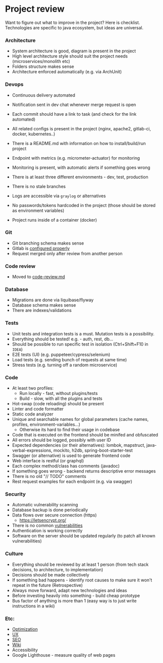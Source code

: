 # Project review
Want to figure out what to improve in the project? Here is checklist. Technologies are specific to java ecosystem, but ideas are universal.

### Architecture
* System architecture is good, diagram is present in the project
* High level architecture style should suit the project needs (microservices/monolith etc)
* Folders structure makes sense
* Architecture enforced automatically (e.g. via ArchUnit)

### Devops
* Continuous delivery automated
* Notification sent in dev chat whenever merge request is open
* Each commit should have a link to task (and check for the link automated)
* All related configs is present in the project (nginx, apache2, gitlab-ci, docker, kubernetes..)
* There is a README.md with information on how to install/build/run project
* Endpoint with metrics (e.g. micrometer-actuator) for monitoring
* Monitoring is present, with automatic alerts if something goes wrong
* There is at least three different environments - dev, test, production
* There is no stale branches
* Logs are accessible via `graylog` or alternatives
* No passwords/tokens hardcoded in the project (those should be stored as environment variables)

* Project runs inside of a container (docker)

### Git
* Git branching schema makes sense
* Gitlab is [configured properly](../commands-links/gitlab.md)
* Request merged only after review from another person

### Code review
* Moved to [code-review.md](code-review.md)

### Database
* Migrations are done via liquibase/flyway
* Database schema makes sense
* There are indexes/validations

### Tests
* Unit tests and integration tests is a must. Mutation tests is a possibility.
* Everything should be tested! e.g. - auth, rest, db...
* Should be possible to run specific test in isolation (Ctrl+Shift+F10 in `IDEA`)
* E2E tests (UI) (e.g. puppeteer/cypress/selenium)
* Load tests (e.g. sending bunch of requests at same time)
* Stress tests (e.g. turning off a random microservice)

### Code
* At least two profiles:
    * Run locally - fast, without plugins/tests 
    * Build - slow, with all the plugins and tests
* Hot-swap (code reloading) should be present
* Linter and code formatter
* Static code analyzer
* Unique and searchable names for global parameters (cache names, profiles, environment-variables...)
    * Otherwise its hard to find their usage in codebase 
* Code that is executed on the frontend should be minifed and obfuscated
* All errors should be logged, possibly with user ID
* Expected dependencies (or their alternatives): lombok, mapstruct, java-verbal-expressions, mockito, h2db, spring-boot-starter-test
* Swagger (or alternative) is used to generate frontend code
* Web interface is restful (or graphql)
* Each complex method/class has comments (javadoc)
* If something goes wrong - backend returns descriptive error messages
* There is no old "// TODO" comments
* Rest request examples for each endpoint (e.g. via swagger)

### Security
* Automatic vulnerability scanning
* Database backup is done periodically
* Data flows over secure connection (https)
    * https://letsencrypt.org/
* There is no common [vulnerabilities](https://github.com/Hofls/computer-security/tree/master/vulnerabilities-examples/frontend/src/vulnerability)
* Authentication is working correctly
* Software on the server should be updated regularly (to patch all known vulnerabilities)

### Culture
* Everything should be reviewed by at least 1 person (from tech stack decisions, to architecture, to implementation)
* Decisions should be made collectively
* If something bad happens - identify root causes to make sure it won't repeat in the future (Retrospective)
* Always move forward, adapt new technologies and ideas
* Before investing heavily into something - build cheap prototype
* Bus factor of anything is more than 1 (easy way is to just write instructions in a wiki)

### Etc:
* [Optimization](optimization.md)
* [UX](user-experience.md)
* [SEO](seo.md)
* [Wiki](wiki.md)
* Accessibility
* Google Lighthouse - measure quality of web pages
